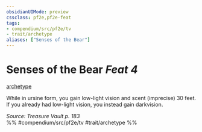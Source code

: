 ```yaml
---
obsidianUIMode: preview
cssclass: pf2e,pf2e-feat
tags:
- compendium/src/pf2e/tv
- trait/archetype
aliases: ["Senses of the Bear"]
---
```

# Senses of the Bear  *Feat 4*  
[archetype](archetype.md "Archetype Feat Trait")  


While in ursine form, you gain low-light vision and scent (imprecise) 30 feet. If you already had low-light vision, you instead gain darkvision.

*Source: Treasure Vault p. 183*  
%% #compendium/src/pf2e/tv #trait/archetype %%